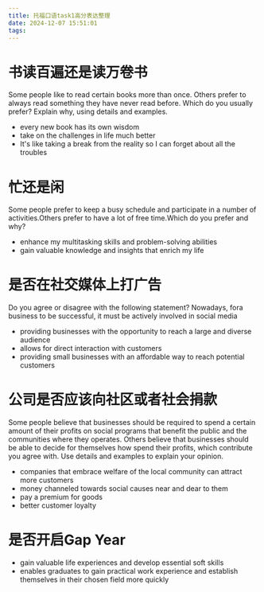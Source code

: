 ```yaml
---
title: 托福口语task1高分表达整理
date: 2024-12-07 15:51:01
tags:
---
```

# 书读百遍还是读万卷书
Some people like to read certain books more than once. Others prefer to always read something they have never read before. Which do you usually prefer? Explain why, using details and examples.

-  every new book has its own wisdom
- take on the challenges in life much better
- It's like taking a break from the reality so I can forget about all the troubles

# 忙还是闲
Some people prefer to keep a busy schedule and participate in a number of activities.Others prefer to have a lot of free time.Which do you prefer and why?

- enhance my multitasking skills and problem-solving abilities
- gain valuable knowledge and insights that enrich my life

# 是否在社交媒体上打广告
Do you agree or disagree with the following statement? Nowadays, fora business to be successful, it must be actively involved in social media

- providing businesses with the opportunity to reach a large and diverse audience
- allows for direct interaction with customers
- providing small businesses with an affordable way to reach potential customers

# 公司是否应该向社区或者社会捐款
Some people believe that businesses should be required to spend a certain amount of their profits on social programs that benefit the public and the communities where they operates. Others believe that businesses should be able to decide for themselves how spend their profits, which contribute you agree with. Use details and examples to explain your opinion.

- companies that embrace welfare of the local community can attract more customers
- money channeled towards social causes near and dear to them
- pay a premium for goods 
- better customer loyalty

# 是否开启Gap Year
- gain valuable life experiences and develop essential soft skills
- enables graduates to gain practical work experience and establish themselves in their chosen field more quickly
